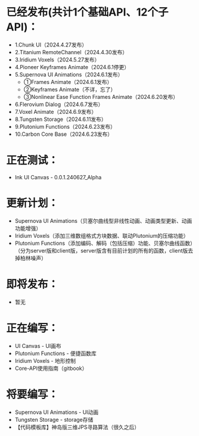 # 已经发布(共计1个基础API、12个子API)：
* 1.Chunk UI（2024.4.27发布）
* 2.Titanium RemoteChannel（2024.4.30发布）
* 3.Iridium Voxels（2024.5.27发布）
* 4.Pioneer Keyframes Animate（2024.6.1停更）
* 5.Supernova UI Animations（2024.6.1发布）
  * ①Frames Animate（2024.6.1发布）
  * ②Keyframes Animate（不详，忘了）
  * ③Nonlinear Ease Function Frames Animate（2024.6.20发布）
* 6.Flerovium Dialog（2024.6.7发布）
* 7.Voxel Animate（2024.6.9发布）
* 8.Tungsten Storage（2024.6.11发布）
* 9.Plutonium Functions（2024.6.23发布）
* 10.Carbon Core Base（2024.6.23发布）

# 正在测试：
* Ink UI Canvas - 0.0.1.240627_Alpha

# 更新计划：
* Supernova UI Animations（贝塞尔曲线型非线性动画、动画类型更新、动画功能增强）
* Iridium Voxels（添加三维数组格式方块数据、联动Plutonium的压缩功能）
* Plutonium Functions（添加编码、解码（包括压缩）功能、贝塞尔曲线函数）（分为server版和client版，server版含有目前计划的所有的函数，client版去掉柏林噪声）

# 即将发布：
* 暂无

# 正在编写：
* UI Canvas - UI画布
* Plutonium Functions - 便捷函数库
* Iridium Voxels - 地形控制
* Core-API使用指南（gitbook）

# 将要编写：
* Supernova UI Animations - UI动画
* Tungsten Storage - storage存储
* 【代码模板库】神岛版三维JPS寻路算法（很久之后）
